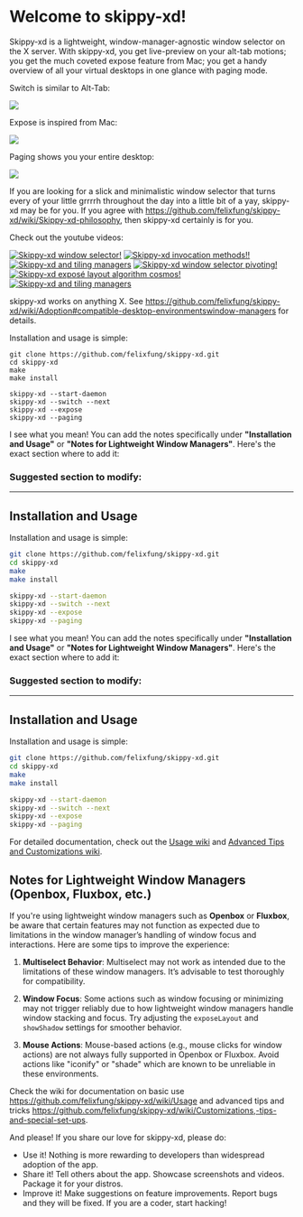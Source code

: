 # Welcome to skippy-xd!

Skippy-xd is a lightweight, window-manager-agnostic window selector on the X server. With skippy-xd, you get live-preview on your alt-tab motions; you get the much coveted expose feature from Mac; you get a handy overview of all your virtual desktops in one glance with paging mode.

Switch is similar to Alt-Tab:

![](https://github.com/felixfung/skippy-xd-gifs/blob/main/switch.gif)

Expose is inspired from Mac:

![](https://github.com/felixfung/skippy-xd-gifs/blob/main/expose.gif)

Paging shows you your entire desktop:

![](https://github.com/felixfung/skippy-xd-gifs/blob/main/paging.gif)

If you are looking for a slick and minimalistic window selector that turns every of your little grrrrh throughout the day into a little bit of a yay, skippy-xd may be for you. If you agree with https://github.com/felixfung/skippy-xd/wiki/Skippy-xd-philosophy, then skippy-xd certainly is for you.

Check out the youtube videos:

[![Skippy-xd window selector!](https://img.youtube.com/vi/6zEvYXWIQyg/mqdefault.jpg)](https://youtu.be/6zEvYXWIQyg)
[![Skippy-xd invocation methods!!](https://img.youtube.com/vi/sFvG9rcGanA/mqdefault.jpg)](https://youtu.be/sFvG9rcGanA)
[![Skippy-xd and tiling managers](https://img.youtube.com/vi/Ct2pEx551TQ/mqdefault.jpg)](https://youtu.be/Ct2pEx551TQ)
[![Skippy-xd window selector pivoting!](https://img.youtube.com/vi/q9MjCVgDo2o/mqdefault.jpg)](https://youtu.be/q9MjCVgDo2o)
[![Skippy-xd exposé layout algorithm cosmos!](https://img.youtube.com/vi/c6EP6uyj3EA/mqdefault.jpg)](https://youtu.be/c6EP6uyj3EA)
[![Skippy-xd and tiling managers](https://img.youtube.com/vi/ENnxntTvWY4/mqdefault.jpg)](https://youtu.be/ENnxntTvWY4)

skippy-xd works on anything X. See https://github.com/felixfung/skippy-xd/wiki/Adoption#compatible-desktop-environmentswindow-managers for details.

Installation and usage is simple:
```
git clone https://github.com/felixfung/skippy-xd.git
cd skippy-xd
make
make install

skippy-xd --start-daemon
skippy-xd --switch --next
skippy-xd --expose
skippy-xd --paging
```

I see what you mean! You can add the notes specifically under **"Installation and Usage"** or **"Notes for Lightweight Window Managers"**. Here's the exact section where to add it:

### Suggested section to modify:

---

## Installation and Usage

Installation and usage is simple:

```bash
git clone https://github.com/felixfung/skippy-xd.git
cd skippy-xd
make
make install

skippy-xd --start-daemon
skippy-xd --switch --next
skippy-xd --expose
skippy-xd --paging
```

I see what you mean! You can add the notes specifically under **"Installation and Usage"** or **"Notes for Lightweight Window Managers"**. Here's the exact section where to add it:

### Suggested section to modify:

---

## Installation and Usage

Installation and usage is simple:

```bash
git clone https://github.com/felixfung/skippy-xd.git
cd skippy-xd
make
make install

skippy-xd --start-daemon
skippy-xd --switch --next
skippy-xd --expose
skippy-xd --paging
```

For detailed documentation, check out the [Usage wiki](https://github.com/felixfung/skippy-xd/wiki/Usage) and [Advanced Tips and Customizations wiki](https://github.com/felixfung/skippy-xd/wiki/Customizations,-tips-and-special-set-ups).

## Notes for Lightweight Window Managers (Openbox, Fluxbox, etc.)

If you're using lightweight window managers such as **Openbox** or **Fluxbox**, be aware that certain features may not function as expected due to limitations in the window manager’s handling of window focus and interactions. Here are some tips to improve the experience:

1. **Multiselect Behavior**: Multiselect may not work as intended due to the limitations of these window managers. It’s advisable to test thoroughly for compatibility.

2. **Window Focus**: Some actions such as window focusing or minimizing may not trigger reliably due to how lightweight window managers handle window stacking and focus. Try adjusting the `exposeLayout` and `showShadow` settings for smoother behavior.

3. **Mouse Actions**: Mouse-based actions (e.g., mouse clicks for window actions) are not always fully supported in Openbox or Fluxbox. Avoid actions like "iconify" or "shade" which are known to be unreliable in these environments.

Check the wiki for documentation on basic use https://github.com/felixfung/skippy-xd/wiki/Usage and advanced tips and tricks https://github.com/felixfung/skippy-xd/wiki/Customizations,-tips-and-special-set-ups.

And please! If you share our love for skippy-xd, please do:

* Use it! Nothing is more rewarding to developers than widespread adoption of the app.
* Share it! Tell others about the app. Showcase screenshots and videos. Package it for your distros.
* Improve it! Make suggestions on feature improvements. Report bugs and they will be fixed. If you are a coder, start hacking!
